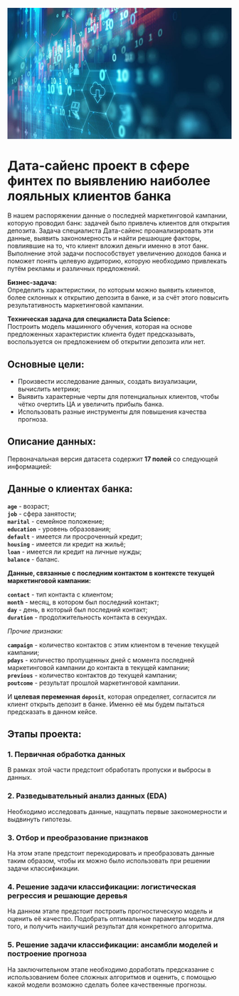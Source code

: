 ![](/11440.jpg)

# Дата-сайенc проект в сфере финтех по выявлению наиболее лояльных клиентов банка

В нашем распоряжении данные о последней маркетинговой кампании, которую проводил банк: задачей было привлечь клиентов для открытия депозита. Задача специалиста Дата-сайенc проанализировать эти данные, выявить закономерность и найти решающие факторы, повлиявшие на то, что клиент вложил деньги именно в этот банк. Выполнение этой задачи поспособствует увеличению доходов банка и поможет понять целевую аудиторию, которую необходимо привлекать путём рекламы и различных предложений.

**Бизнес-задача:**<br> Определить характеристики, по которым можно выявить клиентов, более склонных к открытию депозита в банке, и за счёт этого повысить результативность маркетинговой кампании.

**Техническая задача для специалиста Data Science:** <br>Построить модель машинного обучения, которая на основе предложенных характеристик клиента будет предсказывать, воспользуется он предложением об открытии депозита или нет.

## Основные цели:

* Произвести исследование данных, создать визуализации, вычислить метрики;<br>
* Выявить характерные черты для потенциальных клиентов, чтобы чётко очертить ЦА и увеличить прибыль банка.
* Использовать разные инструменты для повышения качества прогноза.

## Описание данных:

Первоначальная версия датасета содержит **17 полей** со следующей информацией:

## **Данные о клиентах банка:**

**`age`** - возраст;<br>
**`job`** - сфера занятости;<br>
**`marital`** - семейное положение;<br>
**`education`** - уровень образования;<br>
**`default`** - имеется ли просроченный кредит;<br>
**`housing`** - имеется ли кредит на жильё;<br>
**`loan`** - имеется ли кредит на личные нужды;<br>
**`balance`** - баланс.

**Данные, связанные с последним контактом в контексте текущей маркетинговой кампании:**

**`contact`** - тип контакта с клиентом;<br>
**`month`** - месяц, в котором был последний контакт;<br>
**`day`** - день, в который был последний контакт;<br>
**`duration`** - продолжительность контакта в секундах.

*Прочие признаки:*

**`campaign`** - количество контактов с этим клиентом в течение текущей кампании;<br>
**`pdays`** - количество пропущенных дней с момента последней маркетинговой кампании до контакта в текущей кампании;<br>
**`previous`** - количество контактов до текущей кампании;<br>
**`poutcome`** - результат прошлой маркетинговой кампании.

И **целевая переменная** **`deposit`**, которая определяет, согласится ли клиент открыть депозит в банке. Именно её мы будем пытаться предсказать в данном кейсе.

## Этапы проекта:

### 1. Первичная обработка данных

В рамках этой части предстоит обработать пропуски и выбросы в данных.

### 2. Разведывательный анализ данных (EDA)

Необходимо исследовать данные, нащупать первые закономерности и выдвинуть гипотезы.

### 3. Отбор и преобразование признаков

На этом этапе предстоит перекодировать и преобразовать данные таким образом, чтобы их можно было использовать при решении задачи классификации. 

### 4. Решение задачи классификации: логистическая регрессия и решающие деревья

На данном этапе предстоит построить прогностическую модель и оценить её качество. Подобрать оптимальные параметры модели для того, и получить наилучший результат для конкретного алгоритма.

### 5. Решение задачи классификации: ансамбли моделей и построение прогноза

На заключительном этапе необходимо доработать предсказание с использованием более сложных алгоритмов и оценить, с помощью какой модели возможно сделать более качественные прогнозы.
